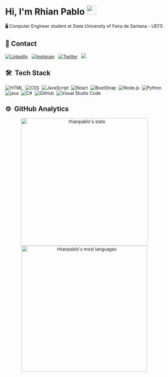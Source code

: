
<!--
**rhianpablo11/rhianpablo11** is a ✨ _special_ ✨ repository because its `README.md` (this file) appears on your GitHub profile.

Here are some ideas to get you started:

- 🔭 I’m currently working on ...
- 🌱 I’m currently learning ...
- 👯 I’m looking to collaborate on ...
- 🤔 I’m looking for help with ...
- 💬 Ask me about ...
- 📫 How to reach me: ...
- 😄 Pronouns: ...
- ⚡ Fun fact: ...
-->



<h1 align="left">Hi, I'm Rhian Pablo <img src="https://raw.githubusercontent.com/kaueMarques/kaueMarques/master/hi.gif" height="30px"></h1>
🖥️ Computer Engineer student at State University of Feira de Santana - UEFS

## 📲 Contact

<div>
<a href="https://www.linkedin.com/in/rhianpablo11/" target="_blank"><img alt="LinkedIn" src="https://img.shields.io/badge/LinkedIn-191815?style=for-the-badge&logo=linkedin&logoColor=white"></a> &nbsp
<a href="https://instagram.com/rhianpablo11" target="_blank"><img alt="Instgram" src="https://img.shields.io/badge/Instagram-191815?style=for-the-badge&logo=instagram&logoColor=white"></a> &nbsp
<a href="https://x.com/rhianpablo11" target="_blank"><img alt="Twitter" src="https://img.shields.io/badge/Twitter-191815?style=for-the-badge&logo=X&logoColor=white"></a> &nbsp
<a href = "mailto:rhianpablo11@gmail.com"><img src="https://img.shields.io/badge/-Gmail-191815?style=for-the-badge&logo=gmail&logoColor=white" target="_blank"></a>
</div>

## 🛠 &nbsp;Tech Stack
![HTML](https://img.shields.io/badge/-HTML-191815?style=for-the-badge&logo=HTML5)&nbsp;
![CSS](https://img.shields.io/badge/-CSS-191815?style=for-the-badge&logo=CSS3&logoColor=1572B6)&nbsp;
![JavaScript](https://img.shields.io/badge/-JavaScript-191815?style=for-the-badge&logo=javascript)&nbsp;
![React](https://img.shields.io/badge/-React-191815?style=for-the-badge&logo=react)&nbsp;
![BootStrap](https://img.shields.io/badge/-BootStrap-191815?style=for-the-badge&logo=bootstrap)&nbsp;
![Node.js](https://img.shields.io/badge/-Node.js-191815?style=for-the-badge&logo=node.js)&nbsp;
![Python](https://img.shields.io/badge/-python-191815?style=for-the-badge&logo=python)&nbsp;
![java](https://img.shields.io/badge/-Java-191815?style=for-the-badge&logo=openjdk)&nbsp;
![C#](https://img.shields.io/badge/-C-191815?style=for-the-badge&logo=c)&nbsp;
![GitHub](https://img.shields.io/badge/-GitHub-191815?style=for-the-badge&logo=github)&nbsp;
![Visual Studio Code](https://img.shields.io/badge/-Visual%20Studio%20Code-191815?style=for-the-badge&logo=visual-studio-code&logoColor=007ACC)&nbsp;
<br>
## ⚙️ &nbsp;GitHub Analytics



<p align="center">
<img width="405em" src="https://github-readme-stats.vercel.app/api/top-langs/?username=rhianpablo11&layout=donut&title_color=FFFFFF&text_color=FFFFFF&bg_color=191815&hide_border=true&border_radius=20" alt="rhianpablo's stats"/>
<img width="400em" src="https://github-readme-stats.vercel.app/api?username=rhianpablo11&show_icons=true&title_color=FFFFFF&text_color=FFFFFF&bg_color=191815&hide_border=true&border_radius=20&icon_color=4c71f2&hide_rank=true" alt="rhianpablo's most languages"/>
</p>
